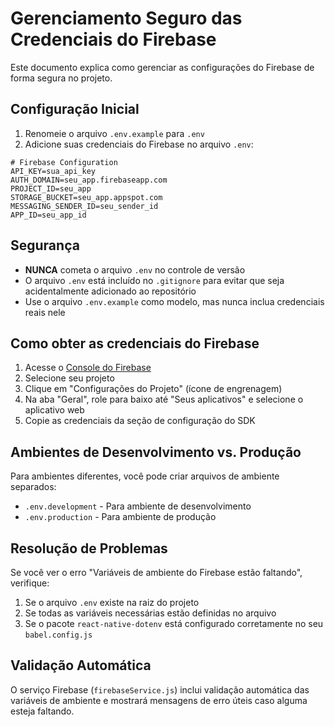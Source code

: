 # Gerenciamento Seguro das Credenciais do Firebase

Este documento explica como gerenciar as configurações do Firebase de forma segura no projeto.

## Configuração Inicial

1. Renomeie o arquivo `.env.example` para `.env`
2. Adicione suas credenciais do Firebase no arquivo `.env`:

```
# Firebase Configuration
API_KEY=sua_api_key
AUTH_DOMAIN=seu_app.firebaseapp.com
PROJECT_ID=seu_app
STORAGE_BUCKET=seu_app.appspot.com
MESSAGING_SENDER_ID=seu_sender_id
APP_ID=seu_app_id
```

## Segurança

- **NUNCA** cometa o arquivo `.env` no controle de versão
- O arquivo `.env` está incluído no `.gitignore` para evitar que seja acidentalmente adicionado ao repositório
- Use o arquivo `.env.example` como modelo, mas nunca inclua credenciais reais nele

## Como obter as credenciais do Firebase

1. Acesse o [Console do Firebase](https://console.firebase.google.com/)
2. Selecione seu projeto
3. Clique em "Configurações do Projeto" (ícone de engrenagem)
4. Na aba "Geral", role para baixo até "Seus aplicativos" e selecione o aplicativo web
5. Copie as credenciais da seção de configuração do SDK

## Ambientes de Desenvolvimento vs. Produção

Para ambientes diferentes, você pode criar arquivos de ambiente separados:

- `.env.development` - Para ambiente de desenvolvimento
- `.env.production` - Para ambiente de produção

## Resolução de Problemas

Se você ver o erro "Variáveis de ambiente do Firebase estão faltando", verifique:

1. Se o arquivo `.env` existe na raiz do projeto
2. Se todas as variáveis necessárias estão definidas no arquivo
3. Se o pacote `react-native-dotenv` está configurado corretamente no seu `babel.config.js`

## Validação Automática

O serviço Firebase (`firebaseService.js`) inclui validação automática das variáveis de ambiente e mostrará mensagens de erro úteis caso alguma esteja faltando. 